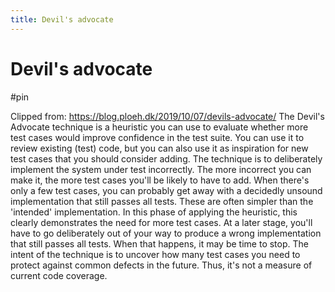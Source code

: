 ```yaml
---
title: Devil's advocate
---
```


# Devil's advocate

#pin

Clipped from: https://blog.ploeh.dk/2019/10/07/devils-advocate/
The Devil's Advocate technique is a heuristic you can use to evaluate whether more test cases would improve confidence in the test suite. You can use it to review existing (test) code, but you can also use it as inspiration for new test cases that you should consider adding. 
The technique is to deliberately implement the system under test incorrectly. The more incorrect you can make it, the more test cases you'll be likely to have to add. 
When there's only a few test cases, you can probably get away with a decidedly unsound implementation that still passes all tests. These are often simpler than the 'intended' implementation. In this phase of applying the heuristic, this clearly demonstrates the need for more test cases. 
At a later stage, you'll have to go deliberately out of your way to produce a wrong implementation that still passes all tests. When that happens, it may be time to stop. 
The intent of the technique is to uncover how many test cases you need to protect against common defects in the future. Thus, it's not a measure of current code coverage. 